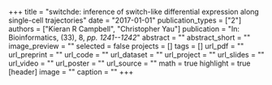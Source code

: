 +++
title = "switchde: inference of switch-like differential expression along single-cell trajectories"
date = "2017-01-01"
publication_types = ["2"]
authors = ["Kieran R Campbell", "Christopher Yau"]
publication = "In: Bioinformatics, (33), 8, _pp. 1241--1242_"
abstract = ""
abstract_short = ""
image_preview = ""
selected = false
projects = []
tags = []
url_pdf = ""
url_preprint = ""
url_code = ""
url_dataset = ""
url_project = ""
url_slides = ""
url_video = ""
url_poster = ""
url_source = ""
math = true
highlight = true
[header]
image = ""
caption = ""
+++
